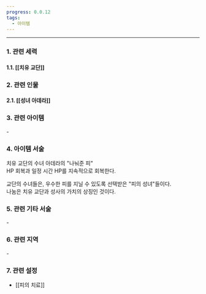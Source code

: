 ```yaml
---
progress: 0.0.12
tags:
  - 아이템
---
```

---
### 1. 관련 세력 
#### 1.1.  [[치유 교단]]

### 2. 관련 인물
#### 2.1. [[성녀 아데라]]

### 3. 관련 아이템
\-

### 4. 아이템 서술
치유 교단의 수녀 아데라의 "나눠준 피"  
HP 회복과 일정 시간 HP를 지속적으로 회복한다.  
  
교단의 수녀들은, 우수한 피를 지닐 수 있도록 선택받은 "피의 성녀"들이다.  
나눔은 치유 교단과 성사의 가치의 상징인 것이다.

### 5. 관련 기타 서술
\-
### 6. 관련 지역
\-
### 7. 관련 설정
- [[피의 치료]]
